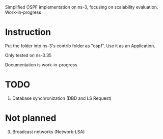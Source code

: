 Simplified OSPF implementation on ns-3, focusing on scalability evaluation.
Work-in-progress

# Instruction
Put the folder into ns-3's contrib folder as "ospf". Use it as an Application.

Only tested on ns-3.35

Documentation is work-in-progress.

# TODO
1. Database synchronization (DBD and LS Request)

# Not planned
3. Broadcast networks (Network-LSA)
